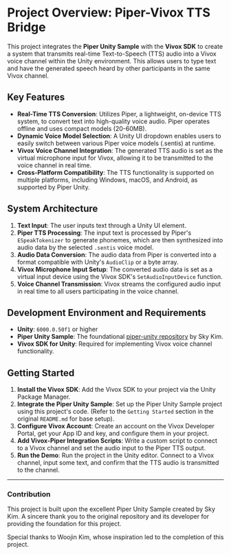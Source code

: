# Project Overview: Piper-Vivox TTS Bridge

This project integrates the **Piper Unity Sample** with the **Vivox SDK** to create a system that transmits real-time Text-to-Speech (TTS) audio into a Vivox voice channel within the Unity environment. This allows users to type text and have the generated speech heard by other participants in the same Vivox channel.

## Key Features

  * **Real-Time TTS Conversion**: Utilizes Piper, a lightweight, on-device TTS system, to convert text into high-quality voice audio. Piper operates offline and uses compact models (20-60MB).
  * **Dynamic Voice Model Selection**: A Unity UI dropdown enables users to easily switch between various Piper voice models (.sentis) at runtime.
  * **Vivox Voice Channel Integration**: The generated TTS audio is set as the virtual microphone input for Vivox, allowing it to be transmitted to the voice channel in real time.
  * **Cross-Platform Compatibility**: The TTS functionality is supported on multiple platforms, including Windows, macOS, and Android, as supported by Piper Unity.

## System Architecture

1.  **Text Input**: The user inputs text through a Unity UI element.
2.  **Piper TTS Processing**: The input text is processed by Piper's `ESpeakTokenizer` to generate phonemes, which are then synthesized into audio data by the selected `.sentis` voice model.
3.  **Audio Data Conversion**: The audio data from Piper is converted into a format compatible with Unity's `AudioClip` or a byte array.
4.  **Vivox Microphone Input Setup**: The converted audio data is set as a virtual input device using the Vivox SDK's `SetAudioInputDevice` function.
5.  **Voice Channel Transmission**: Vivox streams the configured audio input in real time to all users participating in the voice channel.

## Development Environment and Requirements

  * **Unity**: `6000.0.50f1` or higher
  * **Piper Unity Sample**: The foundational [piper-unity repository](https://github.com/skykim/piper-unity) by Sky Kim.
  * **Vivox SDK for Unity**: Required for implementing Vivox voice channel functionality.

## Getting Started

1.  **Install the Vivox SDK**: Add the Vivox SDK to your project via the Unity Package Manager.
2.  **Integrate the Piper Unity Sample**: Set up the Piper Unity Sample project using this project's code. (Refer to the `Getting Started` section in the original `README.md` for base setup).
3.  **Configure Vivox Account**: Create an account on the Vivox Developer Portal, get your App ID and key, and configure them in your project.
4.  **Add Vivox-Piper Integration Scripts**: Write a custom script to connect to a Vivox channel and set the audio input to the Piper TTS output.
5.  **Run the Demo**: Run the project in the Unity editor. Connect to a Vivox channel, input some text, and confirm that the TTS audio is transmitted to the channel.

-----

### Contribution

This project is built upon the excellent Piper Unity Sample created by Sky Kim. A sincere thank you to the original repository and its developer for providing the foundation for this project.

Special thanks to Woojin Kim, whose inspiration led to the completion of this project.